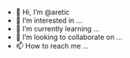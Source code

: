 - 👋 Hi, I’m @aretic
- 👀 I’m interested in ...
- 🌱 I’m currently learning ...
- 💞️ I’m looking to collaborate on ...
- 📫 How to reach me ...

<!---
aretic/aretic is a ✨ special ✨ repository because its `README.md` (this file) appears on your GitHub profile.
You can click the Preview link to take a look at your changes.
--->
